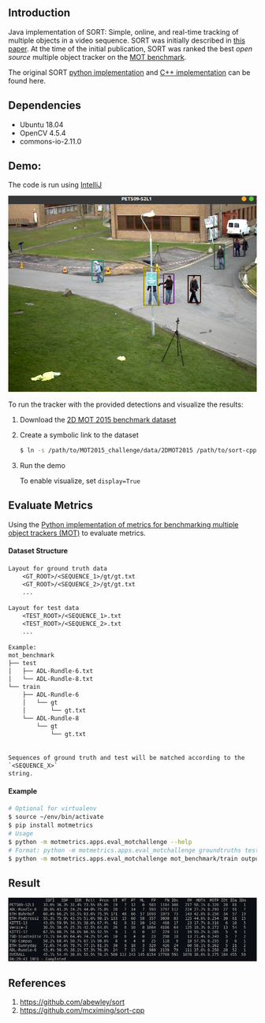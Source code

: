 ## Introduction
Java implementation of SORT: Simple, online, and real-time tracking of multiple objects in a video sequence.
SORT was initially described in [this paper](http://arxiv.org/abs/1602.00763). At the time of the initial publication, SORT was ranked the best *open source* multiple object tracker on the [MOT benchmark](https://motchallenge.net/results/2D_MOT_2015/).

The original SORT [python implementation](https://github.com/abewley/sort) and [C++ implementation](https://github.com/mcximing/sort-cpp) can be found here.


## Dependencies
- Ubuntu 18.04
- OpenCV 4.5.4
- commons-io-2.11.0

## Demo:

The code is run using [IntelliJ](https://github.com/mcximing/sort-cpp)

![Screenshot-1](src/docs/demo.png)



To run the tracker with the provided detections and visualize the results:

1. Download the [2D MOT 2015 benchmark dataset](https://motchallenge.net/data/2D_MOT_2015/#download)
2. Create a symbolic link to the dataset
    ```bash
    $ ln -s /path/to/MOT2015_challenge/data/2DMOT2015 /path/to/sort-cpp/mot_benchmark
    ```
3. Run the demo
    
   To enable visualize, set `display=True`



## Evaluate Metrics

Using the [Python implementation of metrics for benchmarking multiple object trackers (MOT)](https://github.com/cheind/py-motmetrics) to evaluate metrics.



#### Dataset Structure

```
Layout for ground truth data
    <GT_ROOT>/<SEQUENCE_1>/gt/gt.txt
    <GT_ROOT>/<SEQUENCE_2>/gt/gt.txt
    ...

Layout for test data
    <TEST_ROOT>/<SEQUENCE_1>.txt
    <TEST_ROOT>/<SEQUENCE_2>.txt
    ...

Example:
mot_benchmark
├── test
│   ├── ADL-Rundle-6.txt
│   └── ADL-Rundle-8.txt
└── train
    ├── ADL-Rundle-6
    │   └── gt
    │       └── gt.txt
    └── ADL-Rundle-8
        └── gt
            └── gt.txt


Sequences of ground truth and test will be matched according to the `<SEQUENCE_X>`
string.
```



#### Example

```bash
# Optional for virtualenv
$ source ~/env/bin/activate
$ pip install motmetrics
# Usage
$ python -m motmetrics.apps.eval_motchallenge --help
# Format: python -m motmetrics.apps.eval_motchallenge groundtruths tests
$ python -m motmetrics.apps.eval_motchallenge mot_benchmark/train output/
```



## Result

![Screenshot-1](src/docs/res.png)




## References
1. https://github.com/abewley/sort
2. https://github.com/mcximing/sort-cpp

